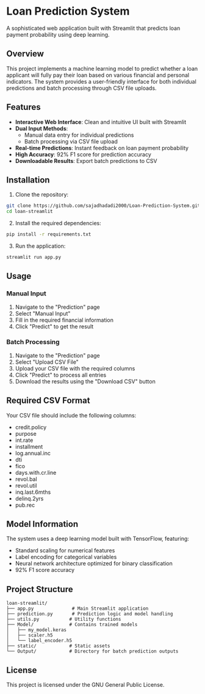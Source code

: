 # Loan Prediction System

A sophisticated web application built with Streamlit that predicts loan payment probability using deep learning.

## Overview

This project implements a machine learning model to predict whether a loan applicant will fully pay their loan based on various financial and personal indicators. The system provides a user-friendly interface for both individual predictions and batch processing through CSV file uploads.

## Features

- **Interactive Web Interface**: Clean and intuitive UI built with Streamlit
- **Dual Input Methods**:
  - Manual data entry for individual predictions
  - Batch processing via CSV file upload
- **Real-time Predictions**: Instant feedback on loan payment probability
- **High Accuracy**: 92% F1 score for prediction accuracy
- **Downloadable Results**: Export batch predictions to CSV

## Installation

1. Clone the repository:
```bash
git clone https://github.com/sajadhadadi2000/Loan-Prediction-System.git
cd loan-streamlit
```

2. Install the required dependencies:
```bash
pip install -r requirements.txt
```

3. Run the application:
```bash
streamlit run app.py
```

## Usage

### Manual Input
1. Navigate to the "Prediction" page
2. Select "Manual Input"
3. Fill in the required financial information
4. Click "Predict" to get the result

### Batch Processing
1. Navigate to the "Prediction" page
2. Select "Upload CSV File"
3. Upload your CSV file with the required columns
4. Click "Predict" to process all entries
5. Download the results using the "Download CSV" button

## Required CSV Format

Your CSV file should include the following columns:
- credit.policy
- purpose
- int.rate
- installment
- log.annual.inc
- dti
- fico
- days.with.cr.line
- revol.bal
- revol.util
- inq.last.6mths
- delinq.2yrs
- pub.rec

## Model Information

The system uses a deep learning model built with TensorFlow, featuring:
- Standard scaling for numerical features
- Label encoding for categorical variables
- Neural network architecture optimized for binary classification
- 92% F1 score accuracy

## Project Structure

```
loan-streamlit/
├── app.py              # Main Streamlit application
├── prediction.py       # Prediction logic and model handling
├── utils.py           # Utility functions
├── Model/             # Contains trained models
│   ├── my_model.keras
│   ├── scaler.h5
│   └── label_encoder.h5
├── static/            # Static assets
└── Output/            # Directory for batch prediction outputs
```

## License

This project is licensed under the GNU General Public License.

